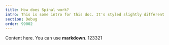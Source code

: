 ```yaml
---
title: How does Spinal work?
intro: This is some intro for this doc. It's styled slightly different.
section: Debug
order: 99002
---
```


Content here. You can use **markdown**.
123321
